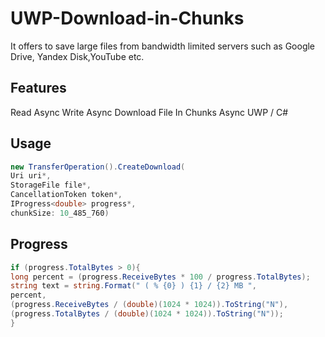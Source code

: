 # UWP-Download-in-Chunks

It offers to save large files from bandwidth limited servers such as Google Drive, Yandex Disk,YouTube etc.

## Features

Read Async
Write Async
Download File In Chunks Async
UWP / C#

## Usage

```c#
new TransferOperation().CreateDownload(
Uri uri*,
StorageFile file*,
CancellationToken token*, 
IProgress<double> progress*,
chunkSize: 10_485_760)
```

## Progress
```c#
if (progress.TotalBytes > 0){
long percent = (progress.ReceiveBytes * 100 / progress.TotalBytes);
string text = string.Format(" ( % {0} ) {1} / {2} MB ", 
percent, 
(progress.ReceiveBytes / (double)(1024 * 1024)).ToString("N"), 
(progress.TotalBytes / (double)(1024 * 1024)).ToString("N"));
}
```
